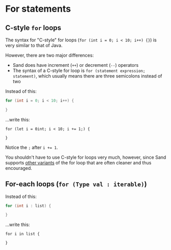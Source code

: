 # For statements

## C-style `for` loops

The syntax for "C-style" for loops (`for (int i = 0; i < 10; i++) {}`) is very similar to that of Java.

However, there are two major differences:

- Sand does have increment (`++`) or decrement (`--`) operators
- The syntax of a C-style for loop is `for (statement expression; statement)`, which usually means there are three semicolons instead of two

Instead of this:

```java
for (int i = 0; i < 10; i++) {

}
```

...write this:

```sand
for (let i = 0int; i < 10; i += 1;) {

}
```

Notice the `;` after `i += 1`.

You shouldn't have to use C-style for loops very much, however, since Sand supports [other variants](../sand_specific/for.md) of the for loop that are often cleaner and thus encouraged.

## For-each loops (`for (Type val : iterable)`)

Instead of this:

```java
for (int i : list) {

}
```

...write this:

```sand
for i in list {

}
```
